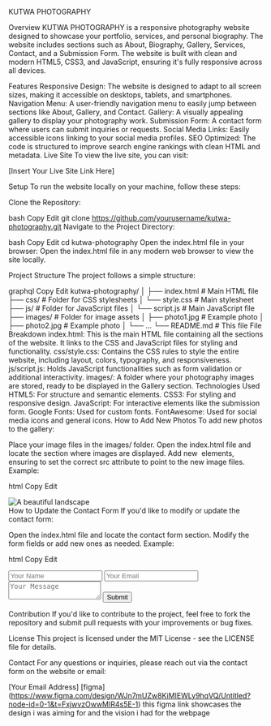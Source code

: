 <p>KUTWA PHOTOGRAPHY</p>  
Overview
KUTWA PHOTOGRAPHY is a responsive photography website designed to showcase your portfolio, services, and personal biography. The website includes sections such as About, Biography, Gallery, Services, Contact, and a Submission Form. The website is built with clean and modern HTML5, CSS3, and JavaScript, ensuring it's fully responsive across all devices.

Features
Responsive Design: The website is designed to adapt to all screen sizes, making it accessible on desktops, tablets, and smartphones.
Navigation Menu: A user-friendly navigation menu to easily jump between sections like About, Gallery, and Contact.
Gallery: A visually appealing gallery to display your photography work.
Submission Form: A contact form where users can submit inquiries or requests.
Social Media Links: Easily accessible icons linking to your social media profiles.
SEO Optimized: The code is structured to improve search engine rankings with clean HTML and metadata.
Live Site
To view the live site, you can visit:

[Insert Your Live Site Link Here]

Setup
To run the website locally on your machine, follow these steps:

Clone the Repository:

bash
Copy
Edit
git clone https://github.com/yourusername/kutwa-photography.git
Navigate to the Project Directory:

bash
Copy
Edit
cd kutwa-photography
Open the index.html file in your browser: Open the index.html file in any modern web browser to view the site locally.

Project Structure
The project follows a simple structure:

graphql
Copy
Edit
kutwa-photography/
│
├── index.html           # Main HTML file
├── css/                 # Folder for CSS stylesheets
│   └── style.css        # Main stylesheet
├── js/                  # Folder for JavaScript files
│   └── script.js        # Main JavaScript file
├── images/              # Folder for image assets
│   ├── photo1.jpg       # Example photo
│   ├── photo2.jpg       # Example photo
│   └── ...
└── README.md            # This file
File Breakdown
index.html: This is the main HTML file containing all the sections of the website. It links to the CSS and JavaScript files for styling and functionality.
css/style.css: Contains the CSS rules to style the entire website, including layout, colors, typography, and responsiveness.
js/script.js: Holds JavaScript functionalities such as form validation or additional interactivity.
images/: A folder where your photography images are stored, ready to be displayed in the Gallery section.
Technologies Used
HTML5: For structure and semantic elements.
CSS3: For styling and responsive design.
JavaScript: For interactive elements like the submission form.
Google Fonts: Used for custom fonts.
FontAwesome: Used for social media icons and general icons.
How to Add New Photos
To add new photos to the gallery:

Place your image files in the images/ folder.
Open the index.html file and locate the section where images are displayed.
Add new <img> elements, ensuring to set the correct src attribute to point to the new image files.
Example:

html
Copy
Edit
<div class="gallery-item">
  <img src="images/new-photo.jpg" alt="A beautiful landscape">
</div>
How to Update the Contact Form
If you'd like to modify or update the contact form:

Open the index.html file and locate the contact form section.
Modify the form fields or add new ones as needed.
Example:

html
Copy
Edit
<form action="submit_form.php" method="post">
  <input type="text" name="name" placeholder="Your Name" required>
  <input type="email" name="email" placeholder="Your Email" required>
  <textarea name="message" placeholder="Your Message" required></textarea>
  <button type="submit">Submit</button>
</form>
Contribution
If you'd like to contribute to the project, feel free to fork the repository and submit pull requests with your improvements or bug fixes.

License
This project is licensed under the MIT License - see the LICENSE file for details.

Contact
For any questions or inquiries, please reach out via the contact form on the website or email:

[Your Email Address]
[figma] (https://www.figma.com/design/WJn7mUZw8KiMIEWLy9hqVQ/Untitled?node-id=0-1&t=FxjwvzOwwMIR4s5E-1)
this figma link showcases the design i was aiming for and the vision i had for the webpage
